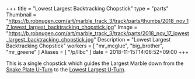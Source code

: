 +++
title = "Lowest Largest Backtracking Chopstick"
type = "parts"
Thumbnail = "https://b.robnugen.com/art/marble_track_3/track/parts/thumbs/2018_nov_17_lowest_largest_backtracking_chopstick.jpg"
Image = "https://b.robnugen.com/art/marble_track_3/track/parts/2018_nov_17_lowest_largest_backtracking_chopstick.jpg"
Description = "Lowest Largest Backtracking Chopstick"
workers = [
    "mr_mcglue",
    "big_brother",
    "mr_greene"
]
Aliases = [
    "/p/llbc"
]
date = 2018-11-15T14:06:52+09:00
+++

This is a single chopstick which guides the Largest Marble down from the [Snake Plate U-Turn](/parts/snake_plate_u_turn/) to the [Lowest Largest U-Turn](/parts/lowest_largest_u_turn/).
